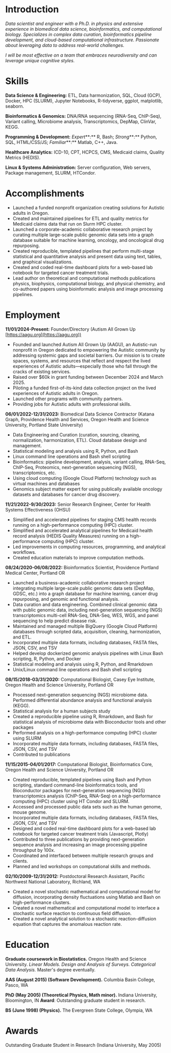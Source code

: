 # Introduction
_Data scientist and engineer with a Ph.D. in physics and extensive experience in biomedical data science, bioinformatics, and computational biology. Specializes in complex data curation, bioinformatics pipeline development, and cloud-based computational infrastructure. Passionate about leveraging data to address real-world challenges._

_I will be most effective on a team that embraces neurodiversity and can leverage unique cognitive styles._

# Skills

**Data Science & Engineering:** ETL, Data harmonization, SQL, Cloud (GCP), Docker, HPC (SLURM), Jupyter Notebooks, R-tidyverse, ggplot, matplotlib, seaborn.

**Bioinformatics & Genomics:** DNA/RNA sequencing (RNA-Seq, ChIP-Seq), Variant calling, Microbiome analysis, Transcriptomics, DepMap, ClinVar, KEGG.

**Programming & Development:** *Expert***:** R, Bash; *Strong***:** Python, SQL, HTML/CSS/JS; *Familiar***:** Matlab, C++, Java.

**Healthcare Analytics:** ICD-10, CPT, HCPCS, CMS, Medicaid claims, Quality Metrics (HEDIS).

**Linux & Systems Administration:** Server configuration, Web servers, Package management, SLURM, HTCondor.

# Accomplishments
* Launched a funded nonprofit organization creating solutions for Autistic adults in Oregon.
* Created and maintained pipelines for ETL and quality metrics for Medicaid claims data that run on Slurm HPC cluster.  
* Launched a corporate-academic collaborative research project by curating multiple large-scale public genomic data sets into a graph database suitable for machine learning, oncology, and oncological drug repurposing.  
* Created reproducible, templated pipelines that perform multi-stage statistical and quantitative analysis and present data using text, tables, and graphical visualizations.  
* Created and coded real-time dashboard plots for a web-based lab notebook for targeted cancer treatment trials.  
* Lead author on theoretical and computational methods publications physics, biophysics, computational biology, and physical chemistry, and co-authored papers using bioinformatic analysis and image processing pipelines.

# Employment
**11/01/2024-Present:** Founder/Directory (Autism All Grown Up [https://aagu.org](https://aagu.org))
* Founded and launched Autism All Grown Up (AAGU), an Autistic-run nonprofit in Oregon dedicated to empowering the Autistic community by addressing systemic gaps and societal barriers. Our mission is to create spaces, systems, and resources that reflect and respect the lived experiences of Autistic adults—especially those who fall through the cracks of existing services.
* Raised over $60k in grant funding between December 2024 and March 2025\.
* Piloting a funded first-of-its-kind data collection project on the lived experiences of Autistic adults in Oregon.
* Launched other programs with community partners.
* Providing jobs for Autistic adults with professional skills.

**06/01/2022-12/31/2023:** Biomedical Data Science Contractor (Katana Graph, Providence Health and Services, Oregon Health and Science University, Portland State University)
* Data Engineering and Curation (curation, sourcing, cleaning, normalization, harmonization, ETL). Cloud database design and management.
* Statistical modeling and analysis using R, Python, and Bash
* Linux command line operations and Bash shell scripting
* Bioinformatics: pipeline development, analysis, variant calling, RNA-Seq, ChIP-Seq, Proteomics, next-generation sequencing (NGS), transcriptomics, etc.
* Using cloud computing (Google Cloud Platform) technology such as virtual machines and databases
* Genomics subject matter expert for using publically available oncology datasets and databases for cancer drug discovery.

**11/21/2022-9/30/2023:** Senior Research Engineer, Center for Health Systems Effectiveness (OHSU)
* Simplified and accelerated pipelines for staging CMS health records running on a high-performance computing (HPC) cluster.
* Simplified and accelerated analytical pipelines for Medicaid health record analysis (HEDIS Quality Measures) running on a high-performance computing (HPC) cluster.
* Led improvements in computing resources, programming, and analytical workflows.
* Created education materials to improve computation methods.

**08/24/2020-06/08/2022:** Bioinformatics Scientist, Providence Portland Medical Center, Portland OR
* Launched a business-academic collaborative research project integrating multiple large-scale public genomic data sets (DepMap, GDSC, etc.)  into a graph database for machine learning, cancer drug repurposing, and genomic and functional analysis.
* Data curation and data engineering. Combined clinical genomic data with public genomic data, including next-generation sequencing (NGS) transcriptomics multi-cell RNA-Seq, DNA-Seq, WES, WGS, and panel sequencing to help predict disease risk.
* Maintained and managed multiple BigQuery (Google Cloud Platform) databases through scripted data, acquisition, cleaning, harmonization, and ETL.
* Incorporated multiple data formats, including databases, FASTA files, JSON, CSV, and TSV
* Helped develop dockerized genomic analysis pipelines with Linux Bash scripting, R, Python, and Docker
* Statistical modeling and analysis using R, Python, and Rmarkdown
* Unix/Linux command line operations and Bash shell scripting

**08/15/2018-03/31/2020:** Computational Biologist, Casey Eye Institute, Oregon Health and Science University, Portland OR
* Processed next-generation sequencing (NGS) microbiome data. Performed differential abundance analysis and functional analysis (KEGG).
* Statistical analysis for a human subjects study
* Created a reproducible pipeline using R, Rmarkdown, and Bash for statistical analysis of microbiome data with Bioconductor tools and other packages
* Performed analysis on a high-performance computing (HPC) cluster using SLURM
* Incorporated multiple data formats, including databases, FASTA files, JSON, CSV, and TSV
* Contributed to publications

**11/15/2015-04/01/2017:** Computational Biologist, Bioinformatics Core, Oregon Health and Science University, Portland OR
* Created reproducible, templated pipelines using Bash and Python scripting,  standard command-line bioinformatics tools, and Bioconductor packages for next-generation sequencing (NGS) transcriptomics analysis (ChIP-Seq, RNA-Seq) on a high-performance computing (HPC) cluster using HT Condor and SLURM.
* Accessed and processed public data sets such as the human genome, mouse genome.
* Incorporated multiple data formats, including databases, FASTA files, JSON, CSV, and TSV
* Designed and coded real-time dashboard plots for a web-based lab notebook for targeted cancer treatment trials (Javascript, Plotly)
* Contributed to three publications by providing next-generation sequence analysis and increasing an image processing pipeline throughput by 100x.
* Coordinated and interfaced between multiple research groups and clients.
* Planned and led workshops on computational skills and methods.

**02/10/2009-12/31/2012:** Postdoctoral Research Assistant, Pacific Northwest National Laboratory, Richland, WA
* Created a novel stochastic mathematical and computational model for diffusion, incorporating density fluctuations using Matlab and Bash on high-performance clusters. 
* Created a novel mathematical and computational model to interface a stochastic surface reaction to continuous field diffusion.  
* Created a novel analytical solution to a stochastic reaction-diffusion equation that captures the anomalous reaction rate. 

# Education
**Graduate coursework in Biostatistics.** Oregon Health and Science University. *Linear Models. Design and Analysis of Surveys. Categorical Data Analysis.* Master's degree eventually.

**AAS (August 2015\) (Software Development).** Columbia Basin College, Pasco, WA

**PhD (May 2005\) (Theoretical Physics, Math minor).** Indiana University, Bloomington, IN **Award**: Outstanding graduate student in research.

**BS (June 1998\) (Physics).** The Evergreen State College, Olympia, WA

# Awards
Outstanding Graduate Student in Research (Indiana University, May 2005)


